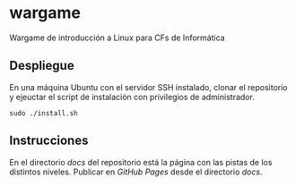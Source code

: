# wargame
Wargame de introducción a Linux para CFs de Informática

## Despliegue

En una máquina Ubuntu con el servidor SSH instalado, clonar el repositorio y ejeuctar el script de instalación con privilegios de administrador.

    sudo ./install.sh

## Instrucciones

En el directorio *docs* del repositorio está la página con las pistas de los distintos niveles. Publicar en *GitHub Pages* desde el directorio *docs*.